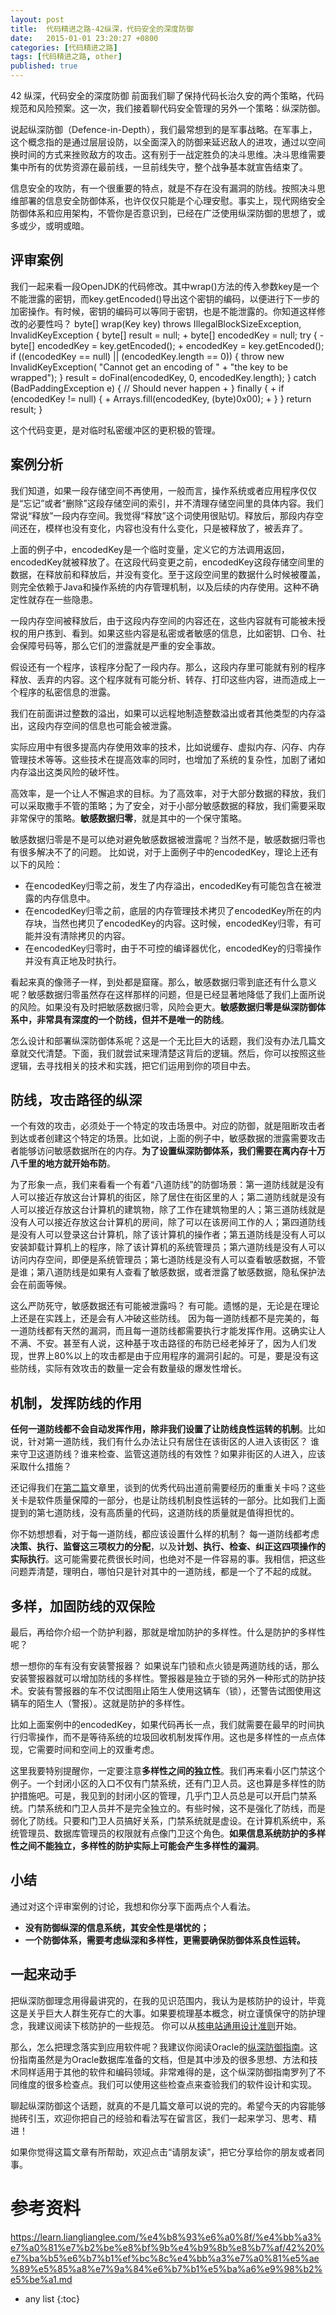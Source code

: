 ```yaml
---
layout: post
title:  代码精进之路-42纵深，代码安全的深度防御
date:   2015-01-01 23:20:27 +0800
categories: [代码精进之路]
tags: [代码精进之路, other]
published: true
---
```




42 纵深，代码安全的深度防御
前面我们聊了保持代码长治久安的两个策略，代码规范和风险预案。这一次，我们接着聊代码安全管理的另外一个策略：纵深防御。

说起纵深防御（Defence-in-Depth），我们最常想到的是军事战略。在军事上，这个概念指的是通过层层设防，以全面深入的防御来延迟敌人的进攻，通过以空间换时间的方式来挫败敌方的攻击。这有别于一战定胜负的决斗思维。决斗思维需要集中所有的优势资源在最前线，一旦前线失守，整个战争基本就宣告结束了。

信息安全的攻防，有一个很重要的特点，就是不存在没有漏洞的防线。按照决斗思维部署的信息安全防御体系，也许仅仅只能是个心理安慰。事实上，现代网络安全防御体系和应用架构，不管你是否意识到，已经在广泛使用纵深防御的思想了，或多或少，或明或暗。

## 评审案例

我们一起来看一段OpenJDK的代码修改。其中wrap()方法的传入参数key是一个不能泄露的密钥，而key.getEncoded()导出这个密钥的编码，以便进行下一步的加密操作。有时候，密钥的编码可以等同于密钥，也是不能泄露的。你知道这样修改的必要性吗？
byte[] wrap(Key key) throws IllegalBlockSizeException, InvalidKeyException { byte[] result = null; + byte[] encodedKey = null; try { - byte[] encodedKey = key.getEncoded(); + encodedKey = key.getEncoded(); if ((encodedKey == null) || (encodedKey.length == 0)) { throw new InvalidKeyException( "Cannot get an encoding of " + "the key to be wrapped"); } result = doFinal(encodedKey, 0, encodedKey.length); } catch (BadPaddingException e) { // Should never happen + } finally { + if (encodedKey != null) { + Arrays.fill(encodedKey, (byte)0x00); + } } return result; }

这个代码变更，是对临时私密缓冲区的更积极的管理。

## 案例分析

我们知道，如果一段存储空间不再使用，一般而言，操作系统或者应用程序仅仅是“忘记”或者“删除”这段存储空间的索引，并不清理存储空间里的具体内容。我们常说“释放”一段内存空间。我觉得“释放”这个词使用很贴切。释放后，那段内存空间还在，模样也没有变化，内容也没有什么变化，只是被释放了，被丢弃了。

上面的例子中，encodedKey是一个临时变量，定义它的方法调用返回，encodedKey就被释放了。在这段代码变更之前，encodedKey这段存储空间里的数据，在释放前和释放后，并没有变化。至于这段空间里的数据什么时候被覆盖，则完全依赖于Java和操作系统的内存管理机制，以及后续的内存使用。这种不确定性就存在一些隐患。

一段内存空间被释放后，由于这段内存空间的内容还在，这些内容就有可能被未授权的用户拣到、看到。如果这些内容是私密或者敏感的信息，比如密钥、口令、社会保障号码等，那么它们的泄露就是严重的安全事故。

假设还有一个程序，该程序分配了一段内存。那么，这段内存里可能就有别的程序释放、丢弃的内容。这个程序就有可能分析、转存、打印这些内容，进而造成上一个程序的私密信息的泄露。

我们在前面讲过整数的溢出，如果可以远程地制造整数溢出或者其他类型的内存溢出，这段内存空间的信息也可能会被泄露。

实际应用中有很多提高内存使用效率的技术，比如说缓存、虚拟内存、闪存、内存管理技术等等。这些技术在提高效率的同时，也增加了系统的复杂性，加剧了诸如内存溢出这类风险的破坏性。

高效率，是一个让人不懈追求的目标。为了高效率，对于大部分数据的释放，我们可以采取撒手不管的策略；为了安全，对于小部分敏感数据的释放，我们需要采取非常保守的策略。**敏感数据归零**，就是其中的一个保守策略。

敏感数据归零是不是可以绝对避免敏感数据被泄露呢？当然不是，敏感数据归零也有很多解决不了的问题。 比如说，对于上面例子中的encodedKey，理论上还有以下的风险：

* 在encodedKey归零之前，发生了内存溢出，encodedKey有可能包含在被泄露的内存信息中。
* 在encodedKey归零之前，底层的内存管理技术拷贝了encodedKey所在的内存块，当然也拷贝了encodedKey的内容。这时候，encodedKey归零，有可能并没有清除拷贝的内容。
* 在encodedKey归零时，由于不可控的编译器优化，encodedKey的归零操作并没有真正地及时执行。

看起来真的像筛子一样，到处都是窟窿。那么，敏感数据归零到底还有什么意义呢？敏感数据归零虽然存在这样那样的问题，但是已经显著地降低了我们上面所说的风险。如果没有及时把敏感数据归零，风险会更大。**敏感数据归零是纵深防御体系中，非常具有深度的一个防线，但并不是唯一的防线**。

怎么设计和部署纵深防御体系呢？这是一个无比巨大的话题，我们没有办法几篇文章就交代清楚。下面，我们就尝试来理清楚这背后的逻辑。然后，你可以按照这些逻辑，去寻找相关的技术和实践，把它们运用到你的项目中去。

## 防线，攻击路径的纵深

一个有效的攻击，必须处于一个特定的攻击场景中。对应的防御，就是阻断攻击者到达或者创建这个特定的场景。比如说，上面的例子中，敏感数据的泄露需要攻击者能够访问敏感数据所在的内存。**为了设置纵深防御体系，我们需要在离内存十万八千里的地方就开始布防**。

为了形象一点，我们来看看一个有着“八道防线”的防御场景：第一道防线就是没有人可以接近存放这台计算机的街区，除了居住在街区里的人；第二道防线就是没有人可以接近存放这台计算机的建筑物，除了工作在建筑物里的人；第三道防线就是没有人可以接近存放这台计算机的房间，除了可以在该房间工作的人；第四道防线是没有人可以登录这台计算机，除了该计算机的操作者；第五道防线是没有人可以安装卸载计算机上的程序，除了该计算机的系统管理员；第六道防线是没有人可以访问内存空间，即便是系统管理员；第七道防线是没有人可以查看敏感数据，不管是谁；第八道防线是如果有人查看了敏感数据，或者泄露了敏感数据，隐私保护法会在前面等候。

这么严防死守，敏感数据还有可能被泄露吗？ 有可能。遗憾的是，无论是在理论上还是在实践上，还是会有人冲破这些防线。 因为每一道防线都不是完美的，每一道防线都有天然的漏洞，而且每一道防线都需要执行才能发挥作用。这确实让人不满、不安。甚至有人说，这种基于攻击路径的布防已经老掉牙了，因为人们发现，世界上80%以上的攻击都是由于应用程序的漏洞引起的。可是，要是没有这些防线，实际有效攻击的数量一定会有数量级的爆发性增长。

## 机制，发挥防线的作用

**任何一道防线都不会自动发挥作用，除非我们设置了让防线良性运转的机制**。比如说，针对第一道防线，我们有什么办法让只有居住在该街区的人进入该街区？ 谁来守卫这道防线？谁来检查、监管这道防线的有效性？如果非街区的人进入，应该采取什么措施？

还记得我们在[第二篇](https://time.geekbang.org/column/article/76349)文章里，谈到的优秀代码出道前需要经历的重重关卡吗？这些关卡是软件质量保障的一部分，也是让防线机制良性运转的一部分。比如我们上面提到的第七道防线，没有高质量的代码，这道防线的质量就是值得担忧的。

你不妨想想看，对于每一道防线，都应该设置什么样的机制？ 每一道防线都考虑**决策、执行、监督这三项权力的分配**，以及**计划、执行、检查、纠正这四项操作的实际执行**。这可能需要花费很长时间，也绝对不是一件容易的事。我相信，把这些问题弄清楚，理明白，哪怕只是针对其中的一道防线，都是一个了不起的成就。

## 多样，加固防线的双保险

最后，再给你介绍一个防护利器，那就是增加防护的多样性。什么是防护的多样性呢？

想一想你的车有没有安装警报器？ 如果说车门锁和点火锁是两道防线的话，那么安装警报器就可以增加防线的多样性。警报器是独立于锁的另外一种形式的防护技术。安装有警报器的车不仅试图阻止陌生人使用这辆车（锁），还警告试图使用这辆车的陌生人（警报）。这就是防护的多样性。

比如上面案例中的encodedKey，如果代码再长一点，我们就需要在最早的时间执行归零操作，而不是等待系统的垃圾回收机制发挥作用。这也是多样性的一点点体现，它需要时间和空间上的双重考虑。

这里我要特别提醒你，一定要注意**多样性之间的独立性**。我们再来看小区门禁这个例子。一个封闭小区的入口不仅有门禁系统，还有门卫人员。这也算是多样性的防护措施吧。可是，我见到的封闭小区的管理，几乎门卫人员总是可以开启门禁系统。门禁系统和门卫人员并不是完全独立的。有些时候，这不是强化了防线，而是弱化了防线。只要和门卫人员搞好关系，门禁系统就是虚设。在计算机系统中，系统管理员、数据库管理员的权限就有点像门卫这个角色。**如果信息系统防护的多样性之间不能独立，多样性的防护实际上可能会产生多样性的漏洞**。

## 小结

通过对这个评审案例的讨论，我想和你分享下面两点个人看法。

* **没有防御纵深的信息系统，其安全性是堪忧的；**
* **一个防御体系，需要考虑纵深和多样性，更需要确保防御体系良性运转。**

## 一起来动手

把纵深防御理念用得最讲究的，在我的见识范围内，我认为是核防护的设计，毕竟这是关乎巨大人群生死存亡的大事。如果要梳理基本概念，树立谨慎保守的防护理念，我建议阅读下核防护的一些规范。 你可以从[核电站通用设计准则](https://www.nrc.gov/reading-rm/doc-collections/cfr/part050/part050-appa.html)开始。

那么，怎么把理念落实到应用软件呢？我建议你阅读Oracle的[纵深防御指南](https://www.oracle.com/technetwork/database/security/sol-home-086269.html)。这份指南虽然是为Oracle数据库准备的文档，但是其中涉及的很多思想、方法和技术同样适用于其他的软件和编码领域。非常难得的是，这个纵深防御指南罗列了不同维度的很多检查点。我们可以使用这些检查点来查验我们的软件设计和实现。

聊起纵深防御这个话题，就真的不是几篇文章可以说的完的。希望今天的内容能够抛砖引玉，欢迎你把自己的经验和看法写在留言区，我们一起来学习、思考、精进！

如果你觉得这篇文章有所帮助，欢迎点击“请朋友读”，把它分享给你的朋友或者同事。




# 参考资料

https://learn.lianglianglee.com/%e4%b8%93%e6%a0%8f/%e4%bb%a3%e7%a0%81%e7%b2%be%e8%bf%9b%e4%b9%8b%e8%b7%af/42%20%e7%ba%b5%e6%b7%b1%ef%bc%8c%e4%bb%a3%e7%a0%81%e5%ae%89%e5%85%a8%e7%9a%84%e6%b7%b1%e5%ba%a6%e9%98%b2%e5%be%a1.md

* any list
{:toc}
